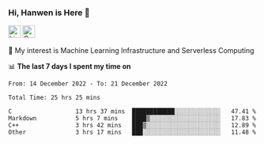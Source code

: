 ### Hi, Hanwen is Here 👋
<p>
	<a href="https://www.linkedin.com/in/liu-hanwen/"><img src="https://img.shields.io/badge/@hanwen-0A66C2?style=flat&logo=LinkedIn&logoColor=white" alt="Linkedin"  height="25px"/></a> 
	<a href="https://scholar.google.com/citations?user=HDF0su0AAAAJ"><img src="https://img.shields.io/badge/scholar-4385FE.svg?&style=plastic&logo=google-scholar&logoColor=white" alt="Google Scholar" height="25px"> </a>
</p>
🌱 My interest is Machine Learning Infrastructure and Serverless Computing

📊 **The last 7 days I spent my time on** 
<!--START_SECTION:waka-->

```text
From: 14 December 2022 - To: 21 December 2022

Total Time: 25 hrs 25 mins

C                  13 hrs 37 mins  ████████████░░░░░░░░░░░░░   47.41 %
Markdown           5 hrs 7 mins    ████▒░░░░░░░░░░░░░░░░░░░░   17.83 %
C++                3 hrs 42 mins   ███▒░░░░░░░░░░░░░░░░░░░░░   12.89 %
Other              3 hrs 17 mins   ███░░░░░░░░░░░░░░░░░░░░░░   11.48 %
```

<!--END_SECTION:waka-->


<!--
**david990917/david990917** is a ✨ _special_ ✨ repository because its `README.md` (this file) appears on your GitHub profile.

Here are some ideas to get you started:

- 🔭 I’m currently working on ...
- 🌱 I’m currently learning ...
- 👯 I’m looking to collaborate on ...
- 🤔 I’m looking for help with ...
- 💬 Ask me about ...
- 📫 How to reach me: ...
- 😄 Pronouns: ...
- ⚡ Fun fact: ...
-->
